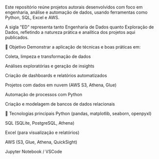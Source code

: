Este repositório reúne projetos autorais desenvolvidos com foco em engenharia, análise e automação de dados, usando ferramentas como Python, SQL, Excel e AWS.

A sigla "ED" representa tanto Engenharia de Dados quanto Exploração de Dados, refletindo a natureza prática e analítica dos projetos aqui publicados.

🚀 Objetivo
Demonstrar a aplicação de técnicas e boas práticas em:

Coleta, limpeza e transformação de dados

Análises exploratórias e geração de insights

Criação de dashboards e relatórios automatizados

Projetos com dados em nuvem (AWS S3, Athena, Glue)

Automação de processos com Python

Criação e modelagem de bancos de dados relacionais

🧰 Tecnologias principais
Python (pandas, matplotlib, seaborn, openpyxl)

SQL (SQLite, PostgreSQL, Athena)

Excel (para visualização e relatórios)

AWS (S3, Glue, Athena, QuickSight)

Jupyter Notebook / VSCode
